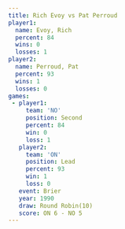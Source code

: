 ```yaml
---
title: Rich Evoy vs Pat Perroud
player1:            
  name: Evoy, Rich  
  percent: 84       
  wins: 0           
  losses: 1         
player2:            
  name: Perroud, Pat
  percent: 93       
  wins: 1           
  losses: 0         
games:
 - player1:          
     team: 'NO'      
     position: Second
     percent: 84     
     win: 0          
     loss: 1         
   player2:        
     team: 'ON'    
     position: Lead
     percent: 93   
     win: 1        
     loss: 0       
   event: Brier         
   year: 1990           
   draw: Round Robin(10)
   score: ON 6 - NO 5   
---
```

